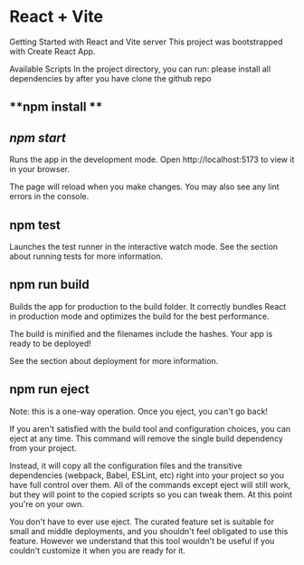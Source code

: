 # React + Vite
Getting Started with React and Vite server
This project was bootstrapped with Create React App.

Available Scripts
In the project directory, you can run:
please install all dependencies by after you have clone the github repo
## **npm install **

## ***npm start***

Runs the app in the development mode.
Open http://localhost:5173 to view it in your browser.

The page will reload when you make changes.
You may also see any lint errors in the console.

## **npm test**

Launches the test runner in the interactive watch mode.
See the section about running tests for more information.

## **npm run build**

Builds the app for production to the build folder.
It correctly bundles React in production mode and optimizes the build for the best performance.

The build is minified and the filenames include the hashes.
Your app is ready to be deployed!

See the section about deployment for more information.

## **npm run eject**
Note: this is a one-way operation. Once you eject, you can't go back!

If you aren't satisfied with the build tool and configuration choices, you can eject at any time. This command will remove the single build dependency from your project.

Instead, it will copy all the configuration files and the transitive dependencies (webpack, Babel, ESLint, etc) right into your project so you have full control over them. All of the commands except eject will still work, but they will point to the copied scripts so you can tweak them. At this point you're on your own.

You don't have to ever use eject. The curated feature set is suitable for small and middle deployments, and you shouldn't feel obligated to use this feature. However we understand that this tool wouldn't be useful if you couldn't customize it when you are ready for it.
